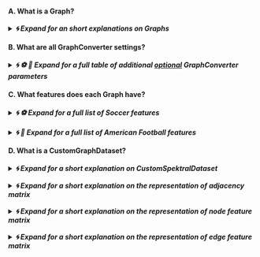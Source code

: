 #### A. What is a Graph?

<details>
    <summary> <b><i>🌀 Expand for an short explanations on Graphs</i></b> </summary>
<div style="display: flex; align-items: flex-start;">
<div style="flex: 1; padding-right: 20px;">

Before we continue it might be good to briefly explain what a Graph even in is!

A Graph is a data structure consisting of:
- Nodes: Individual elements in the graph
- Edges: Connections between nodes

The graph is typically represented by:
- [Adjacency matrix](https://en.wikipedia.org/wiki/Adjacency_matrix): Shows connections between nodes
- Node features: Attributes or properties of each node
- Edge features: Attributes of the connections between nodes

The image on the right represents a stylized version of a frame of tracking data in soccer.

In section 6.1 we can see what this looks like in Python.

</div>
<div style="flex: 1;">

![Graph representation](https://github.com/UnravelSports/unravelsports.github.io/blob/main/imgs/what-is-a-graph-4.png?raw=true)

</div>
</div>
</details>

#### B. What are all GraphConverter settings?

<details>
    <summary><b><i> 🌀 ⚽ 🏈  Expand for a full table of additional <u>optional</u> GraphConverter parameters </i></b></summary><br>

| Parameter                           | Type      | Description                                                                                                                                                                                                                                                                                                                                                                               | Default         | Sport |
|-------------------------------------|-----------|-------------------------------------------------------------------------------------------------------------------------------------------------------------------------------------------------------------------------------------------------------------------------------------------------------------------------------------------------------------------------------------------|-----------------|-----------------|
| `prediction`                        | bool      | When True use the converter to create Graph dataset to apply a pre-trained model to, no labels required. Defaults to False.                                                                                                                                                                                                                                                               | False           | ⚽ 🏈 |
| `adjacency_matrix_connect_type`     | str       | The type of connection used in the adjacency matrix, typically related to the ball. Choose from 'ball', 'ball_carrier' or 'no_connection'                                                                                                                                                                                                                                                 | 'ball'          | ⚽ 🏈 |
| `adjacency_matrix_type`             | str       | The type of adjacency matrix, indicating how connections are structured, such as split by team. Choose from 'delaunay' , 'split_by_team', 'dense', 'dense_ap' or 'dense_dp'                                                                                                                                                                                                                | 'split_by_team' | ⚽ 🏈 |
| `self_loop_ball`                    | bool      | Flag to indicate if the ball node should have a self-loop, aka be connected with itself and not only player(s)                                                                                                                                                                                                                                                                            | True            | ⚽ 🏈 |
| `label_type`                        | str       | The type of prediction label used. Currently only supports 'binary'                                                                                                                                                                                                                                                                                                                       | 'binary'        | ⚽ 🏈 |
| `random_seed`                       | int, bool | When a random_seed is given, it will randomly shuffle an individual Graph without changing the underlying structure. When set to True, it will shuffle every frame differently; False won't shuffle. Advised to set True when creating an actual dataset to support Permutation Invariance.                                                                                               | False           | ⚽ 🏈 |
| `pad`                               | bool      | True pads to a total amount of 22 players and ball (so 23x23 adjacency matrix). It dynamically changes the edge feature padding size based on the combination of AdjacencyMatrixConnectType and AdjacencyMatrixType, and self_loop_ball. No need to set padding because smaller and larger graphs can all be used in the same dataset.                                                    | False           | ⚽ 🏈 |
| `verbose`                           | bool      | The converter logs warnings / error messages when specific frames have no coordinates, or other missing information. False mutes all of these warnings.                                                                                                                                                                                                                                   | False           | ⚽ 🏈 |
| `defending_team_node_value`         | float     | Value for the node feature when player is on defending team. Should be between 0 and 1 including.                                                                                                                                                                                                                                                                                         | 0.1             | ⚽ 🏈 
| `max_player_speed`                  | float     | The maximum speed of a player in meters or yards per second. Used for normalizing node features.                                                                                                                                                                                                                                                                                                   | 12.0            | ⚽ 🏈 |
| `max_ball_speed`                    | float     | The maximum speed of the ball in meters or yards per second. Used for normalizing node features.                                                                                                                                                                                                                                                                                                   | 28.0            | ⚽ 🏈 |
| `max_player_acceleration`                  | float     | The maximum speed of a player in yards per second. Used for normalizing node features.                                                                                                                                                                                                                                                                                                   | 10.0            | 🏈 |
| `max_ball_acceleration`                    | float     | The maximum speed of the ball in yards per second squared. Used for normalizing node features.                                                                                                                                                                                                                                                                                                   | 10.0            | 🏈 |
| `attacking_non_qb_node_value` | float     | Value for the node feature when player is NOT the QB, but is on the attacking team                                                                                                                                                                                                  | 0.1             | 🏈  |
| `chunk_size` | int     | Set to determine size of conversions from Polars to Graphs. Preferred setting depends on available computing power                                                                                                                                                                                                              | 2_000           | 🏈 |
| `ball_carrier_threshold`            | float     | The distance threshold to determine the ball carrier in meters. If no ball carrier within ball_carrier_threshold, we skip the frame.                                                                                                                                                                                                                                                      | 25.0            | ⚽ |
| `boundary_correction`               | float     | A correction factor for boundary calculations, used to correct out of bounds as a percentage (Used as 1+boundary_correction, i.e., 0.05). Not setting this might lead to players outside the pitch markings to have values that fall slightly outside of our normalization range. When we set boundary_correction, any players outside the pitch will be moved to be on the closest line. | None            | ⚽ |
| `infer_ball_ownership`              | bool      | Infers 'attacking_team' if no 'ball_owning_team' exist (in Kloppy TrackingDataset) by finding the player closest to the ball using ball xyz, uses 'ball_carrier_threshold' as a cut-off.                                                                                                                                                                                                  | True            | ⚽ |
| `infer_goalkeepers`                 | bool      | Set True if no GK label is provided, set False for incomplete (broadcast tracking) data that might not have a GK in every frame.                                                                                                                                                                                                                                                          | True            | ⚽ |
| `non_potential_receiver_node_value` | float     | Value for the node feature when player is NOT a potential receiver of a pass (when on opposing team or in possession of the ball). Should be between 0 and 1 including.                                                                                                                                                                                                                   | 0.1             | ⚽ |



</details>

#### C. What features does each Graph have?

<details>
    <summary> <b><i> 🌀 ⚽  Expand for a full list of Soccer features </b></i></summary>
    
| Variable | Datatype                          | Index | Features                                                                                                                        |
|----------|-----------------------------------|-------|---------------------------------------------------------------------------------------------------------------------------------|
| a        | np.array of shape (players+ball, players+ball) |       | -                                                                                                                               |
| x        | np.array of shape (n_nodes, n_node_features) | 0     | normalized x-coordinate                                                                                                         |
|          |                                   | 1     | normalized y-coordinate                                                                                                         |
|          |                                   | 2     | x component of the velocity unit vector                                                                                         |
|          |                                   | 3     | y component of the velocity unit vector                                                                                         |
|          |                                   | 4     | normalized speed                                                                                                                |
|          |                                   | 5     | normalized angle of velocity vector                                                                                             |
|          |                                   | 6     | normalized distance to goal                                                                                                     |
|          |                                   | 7     | normalized angle to goal                                                                                                        |
|          |                                   | 8     | normalized distance to ball                                                                                                     |
|          |                                   | 9     | normalized angle to ball                                                                                                        |
|          |                                   | 10    | attacking (1) or defending team (`defending_team_node_value`)                                                                   |
|          |                                   | 11    | potential receiver (1) else `non_potential_receiver_node_value`                                                                 |
| e        | np.array of shape (np.non_zero(a), n_edge_features) | 0     | normalized inter-player distance                                                                                                |
|          |                                   | 1     | normalized inter-player speed difference                                                                                        |
|          |                                   | 2     | inter-player angle cosine                                                                                                       |
|          |                                   | 3     | inter-player angle sine                                                                                                         |
|          |                                   | 4     | inter-player velocity vector cosine                                                                                             |
|          |                                   | 5     | inter-player velocity vector sine                                                                                               |
|          |                                   | 6     | optional: 1 if two players are connected else 0 according to delaunay adjacency matrix. Only if adjacency_matrix_type is NOT 'delauney' |
| y        | np.array                          |       | -                                                                                                                               |
| id       | int, str, None                    |       | -                                                                                                                               |

</details>
<br>
<details>
    <summary> <b><i> 🌀 🏈  Expand for a full list of American Football features </b></i></summary>
    
| Variable | Datatype                          | Index | Features                                                                                                                         |
|----------|-----------------------------------|-------|----------------------------------------------------------------------------------------------------------------------------------|
| a        | np.array of shape (players+ball, players+ball) |       | -                                                                                                                                |
| x        | np.array of shape (n_nodes, n_node_features) | 0     | normalized x-coordinate                                                                                                          |
|          |                                   | 1     | normalized y-coordinate                                                                                                          |
|          |                                   | 2     | x component of the speed unit vector                                                                                             |
|          |                                   | 3     | y component of the speed unit vector                                                                                             |
|          |                                   | 4     | normalized speed                                                                                                                 |
|          |                                   | 5     | x component of the acceleration unit vector                                                                                      |
|          |                                   | 6     | y component of the acceleration unit vector                                                                                      |
|          |                                   | 7     | normalized acceleration                                                                                                          |
|          |                                   | 8     | sine of the normalized direction (angle)                                                                                         |
|          |                                   | 9     | cosine of the normalized direction (angle)                                                                                       |
|          |                                   | 10    | sine of the normalized orientation (angle)                                                                                       |
|          |                                   | 11    | cosine of the normalized orientation (angle)                                                                                     |
|          |                                   | 12    | normalized distance to goal                                                                                                      |
|          |                                   | 13    | normalized distance to ball                                                                                                      |
|          |                                   | 14    | normalized distance to end zone                                                                                                  |
|          |                                   | 15    | possession team or defending team (`defending_team_node_value`)                                         indicator                                                                                                       |
|          |                                   | 16    | quarterback indicator or `attacking_non_qb_node_value` or 0 (defending team)                                                                                                        |
|          |                                   | 17    | ball indicator                                                                                                                   |
|          |                                   | 18    | normalized weight                                                                                                                |
|          |                                   | 19    | normalized height                                                                                                                |
| e        | np.array of shape (np.non_zero(a), n_edge_features) | 0     | inter-player distance                                                                                                            |
|          |                                   | 1     | inter-player speed difference                                                                                                    |
|          |                                   | 2     | inter-player acceleration difference                                                                                             |
|          |                                   | 3     | cosine of the inter-player positional angle                                                                                      |
|          |                                   | 4     | sine of the inter-player positional angle                                                                                        |
|          |                                   | 5     | cosine of the inter-player direction angle                                                                                       |
|          |                                   | 6     | sine of the inter-player direction angle                                                                                         |
|          |                                   | 7     | cosine of the inter-player orientation angle                                                                                     |
|          |                                   | 8     | sine of the inter-player orientation angle                                                                                       |
| y        | np.array                          |       | -                                                                                                                                |
| id       | int, str, None                    |       | -                                                                                                                                |

</details>

#### D. What is a CustomGraphDataset?

<details>
    <summary><b><i> 🌀 Expand for a short explanation on CustomSpektralDataset<i></b></summary><br>

Let's have a look at the internals of our `CustomSpektralDataset`. This dataset class contains a list of graphs, available through `dataset.graphs`.

The first item in our dataset has 23 nodes, 12 features per node and 7 features per edge.

<div style="border: 2px solid #ddd; border-radius: 5px; padding: 10px; background-color: ##282C34;">

```python
dataset.graphs[0]

>>> Graph(n_nodes=23, n_node_features=12, n_edge_features=7, n_labels=1)
```

The `CustomSpektralDataset` also allows us to split our data into train and test sets (and validation set if required) by using either:
- `dataset.split_test_train_validation()`
- `dataset.split_test_train()`

<br>
</details>
<br>
<details>
    <summary><b><i> 🌀 Expand for a short explanation on the representation of adjacency matrix <i></b></summary><br>

##### Adjacency Matrix
The **adjacency matrix** is represented as a [compressed sparse row matrix](https://docs.scipy.org/doc/scipy/reference/generated/scipy.sparse.csr_matrix.html#scipy.sparse.csr_matrix), as required by Spektral. A 'normal' version of this same matrix would be of shape 23x23 filled with zero's and one's in places where two players (or ball) are connected. 

Because we set `adjacency_matrix_type='split_by_team'` and `adjacency_matrix_connect_type="ball"` this results in a total of 287 connections (ones), namely between:
- `adjacency_matrix_type='split_by_team'`:
    - All players on team A (11 * 11) 
    - All players on team B (11 * 11)
    - Ball connected to ball (1)
- `adjacency_matrix_connect_type="ball"`
    - All players and the ball (22) 
    - The ball and all players (22)

<div style="border: 2px solid #ddd; border-radius: 5px; padding: 10px; background-color: ##282C34;">

```python
dataset.graphs[0].a
>>> <Compressed Sparse Row sparse matrix of dtype 'float64'
	    with 287 stored elements and shape (23, 23)>
```
<br>
</details>
<br>
<details>
    <summary><b><i> 🌀 Expand for a short explanation on the representation of node feature matrix <i></b></summary><br>

##### Node Features
The **node features** are described using a regular Numpy array. Each column represents one feature and every row represents one player. 

The ball is presented in the last row, unless we set `random_seed=True` then every Graph gets randomly shuffled (while leaving connections in tact).

See the bullet points in **5. Load Kloppy Data, Convert and Store** to learn which column represents which feature.

The rows filled with zero's are 'empty' players created because we set `pad=True`. Graph Neural Networks are flexible enough to deal with all sorts of different graph shapes in the same dataset, normally it's not actually necessary to add these empty players, even for incomplete data with only a couple players in frame.

<div style="border: 2px solid #ddd; border-radius: 5px; padding: 10px; background-color: ##282C34;">

```python
dataset.graphs[0].x
>>> [[-0.163 -0.135  0.245 -0.97   0.007  0.289  0.959  0.191  0.059  0.376  1.     1.   ]
 [-0.332  0.011 -0.061  0.998  0.02   0.76   1.015  0.177  0.029  0.009  1.     0.1  ]
 [ 0.021 -0.072  0.987 -0.162  0.017  0.474  0.88   0.203  0.121  0.468  1.     1.   ]
 [-0.144  0.232  0.343  0.939  0.024  0.694  0.924  0.186  0.077  0.638  1.     1.   ]
 [-0.252  0.302  0.99   0.141  0.032  0.523  0.964  0.176  0.078  0.741  1.     1.   ]
 [ 0.012  0.573  0.834 -0.551  0.035  0.407  0.842  0.191  0.19   0.646  1.     1.   ]
 [-0.293  0.686  0.999 -0.045  0.044  0.493  0.966  0.163  0.182  0.761  1.     1.   ]
 [ 0.     0.     0.     0.     0.     0.     0.     0.     0.     0.     0.     0.   ]
 [ 0.     0.     0.     0.     0.     0.     0.     0.     0.     0.     0.     0.   ]
 [ 0.     0.     0.     0.     0.     0.     0.     0.     0.     0.     0.     0.   ]
 ...
 [ 0.202  0.124 -0.874  0.486  0.024  0.919  0.791  0.214  0.197  0.524  0.1    0.1  ]
 [ 0.404  0.143 -0.997  0.08   0.029  0.987  0.709  0.23   0.281  0.519  0.1    0.1  ]
 [ 0.195 -0.391  0.48  -0.877  0.014  0.33   0.847  0.218  0.222  0.417  0.1    0.1  ]
 [ 0.212 -0.063  0.982 -0.187  0.009  0.47   0.804  0.217  0.2    0.483  0.1    0.1  ]
 [-0.03   0.248 -0.996  0.091  0.021  0.986  0.876  0.194  0.116  0.591  0.1    0.1  ]
 [ 0.     0.     0.     0.     0.     0.     0.     0.     0.     0.     0.     0.   ]
 [ 0.     0.     0.     0.     0.     0.     0.     0.     0.     0.     0.     0.   ]
 [ 0.     0.     0.     0.     0.     0.     0.     0.     0.     0.     0.     0.   ]
 [ 0.     0.     0.     0.     0.     0.     0.     0.     0.     0.     0.     0.   ]
 [-0.262  0.016  0.937 -0.35   0.036  0.443  0.986  0.044  0.     0.     0.     0.   ]]

 
dataset.graphs[0].x.shape
>>> (23, 12)
```
<br>
</details>
<br>
<details>
    <summary><b><i> 🌀 Expand for a short explanation on the representation of edge feature matrix <i></b></summary><br>

##### Edge Features
The **edge features** are also represented in a regular Numpy array. Again, each column represents one feature, and every row decribes the connection between two players, or player and ball.

We saw before how the **adjacency matrix** was presented in a Sparse Row Matrix with 287 rows. It is no coincidence this lines up perfectly with the **edge feature matrix**. 

<div style="border: 2px solid #ddd; border-radius: 5px; padding: 10px; background-color: ##282C34;">

```python
dataset.graphs[0].e
>>> [[ 0.     0.     1.     0.5    0.5    1.     0.   ]
 [ 0.081  0.006  0.936  0.255  0.21   0.907  1.   ]
 [ 0.079  0.004  0.012  0.391  0.     0.515  1.   ]
 [ 0.1    0.007  0.46   0.002  0.005  0.571  1.   ]
 [ 0.125  0.011  0.65   0.023  0.474  0.999  0.   ]
 [ 0.206  0.012  0.322  0.033  0.535  0.999  0.   ]
 [ 0.23   0.016  0.619  0.014  0.567  0.996  0.   ]
 [ 0.     0.     0.     0.     0.     0.     0.   ]
 [ 0.     0.     0.     0.     0.     0.     0.   ]
 [ 0.     0.     0.     0.     0.     0.     0.   ]
 ...
 [ 0.197 -0.025  0.005  0.426  0.929  0.757  1.   ]
 [ 0.281 -0.023  0.004  0.439  0.959  0.699  1.   ]
 [ 0.222 -0.03   0.067  0.75   0.979  0.643  1.   ]
 [ 0.2   -0.032  0.003  0.554  0.982  0.633  1.   ]
 [ 0.116 -0.026  0.08   0.229  0.82   0.884  1.   ]
 [ 0.     0.     0.     0.     0.     0.     1.   ]
 [ 0.     0.     0.     0.     0.     0.     1.   ]
 [ 0.     0.     0.     0.     0.     0.     1.   ]
 [ 0.     0.     0.     0.     0.     0.     1.   ]
 [ 0.     0.     1.     0.5    0.5    1.     1.   ]]

 dataset.graphs[0].e.shape
 (287, 7)
```
<br>
</details>

